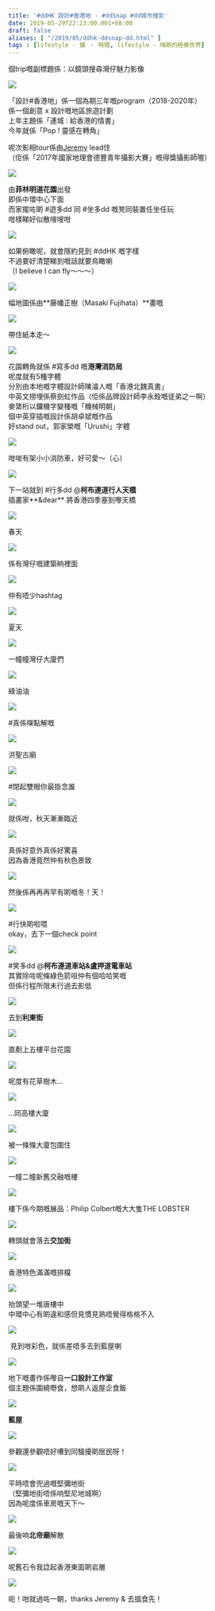 ```yaml
---
title: '#ddHK 設計#香港地 - #ddSnap #dd城市搜影'
date: 2019-05-29T22:23:00.001+08:00
draft: false
aliases: [ "/2019/05/ddhk-ddsnap-dd.html" ]
tags : [lifestyle - 攝 ‧ 時間, lifestyle - 嗨啲的極樂世界]
---
```


個trip嘅副標題係：以鏡頭搜尋灣仔魅力影像

![](https://1.bp.blogspot.com/-eEbToDkDMaA/XO5oMUIc5NI/AAAAAAAAJxk/FRdNOMaXs_cuUCJNHV_X0Wp0SBtqJIzKgCLcBGAs/s640/L1300127.jpg)

「設計#香港地」係一個為期三年嘅program（2018-2020年）  
係一個創意 x 設計嘅地區旅遊計劃  
上年主題係「連城 : 給香港的情書」  
今年就係「Pop ! 靈感在轉角」  
  
呢次影相tour係由[Jeremy](https://www.rambler15.com/) lead住  
（佢係「2017年國家地理會德豐青年攝影大賽」嘅得獎攝影師喔）  

![](https://1.bp.blogspot.com/-5hBvywIQn-g/XO5oxuKgj-I/AAAAAAAAJxs/N5BdbWoCQ6sRx5O1N_Q5VyT3MMItGi1uACLcBGAs/s640/L1300125.jpg)

由**菲林明道花園**出發  
即係中環中心下面  
而家擺咗啲 #遊多dd 同 #坐多dd 嘅凳同裝置任坐任玩  
咁樣睇好似散嗖嗖咁  

![](https://1.bp.blogspot.com/-sMpy4Kj-pQg/XO5pfwTeNgI/AAAAAAAAJx0/4WQygeeZAVwfoqgVmrXFFjbO3ELcysR1ACLcBGAs/s640/L1300138.jpg)

如果俯瞰呢，就會隱約見到 #ddHK 嘅字樣  
不過要好清楚睇到嘅話就要鳥瞰喇  
（I believe I can fly～～～）  

![](https://1.bp.blogspot.com/-TrYq9tYSQH0/XO5_XTTY4YI/AAAAAAAAJyY/zHCr8V0pu50_C5L_44dCRr5N6DqfIDbEwCLcBGAs/s640/L1300128.jpg)

幅地圖係由**藤幡正樹（Masaki Fujihata）**畫嘅   

![](https://1.bp.blogspot.com/-i_fY5MqWB7c/XO5_XVcTrBI/AAAAAAAAJyc/zAtGbhsmcJkuZLz6tpxn6QX2Trt7p_6MwCLcBGAs/s640/L1300129.jpg)

帶住紙本走～  

![](https://1.bp.blogspot.com/-P4figbYdhG0/XO5qKxX-gHI/AAAAAAAAJx8/MZj8KfsQjcEty2nvMNxeEjcvYYfqc4DJwCLcBGAs/s640/L1300135.jpg)

花園轉角就係 #寫多dd 嘅**港灣消防局**  
呢度就有5種字體  
分別由本地嘅字體設計師陳濬人嘅「香港北魏真書」  
中英文撈埋係蔡劍虹作品（佢係品牌設計師李永銓嘅徒弟之一啊）  
麥綮桁以鑼機字變種嘅「機械明朝」  
個中英穿插嘅設計係胡卓斌嘅作品  
好stand out，郭家榮嘅「Urushi」字體  

![](https://1.bp.blogspot.com/-rekmnV64RZg/XO5qLCoud4I/AAAAAAAAJyA/JtZG7dGwfQ0gvgalRqoMmoJulymS8GvoACLcBGAs/s640/L1300137.jpg)

咁啱有架小小消防車，好可愛～（心）  

![](https://1.bp.blogspot.com/-g7LI-Otz460/XO5-JNrjc_I/AAAAAAAAJyQ/KRhPa5UO1lw18of6sMv4DCaF36_KOFOwgCLcBGAs/s640/L1300168.jpg)

下一站就到 #行多dd @**柯布連道行人天橋**  
插畫家**&dear** 將香港四季塞到嚟天橋  

![](https://1.bp.blogspot.com/-uttLdLB32ec/XO6AE0poAtI/AAAAAAAAJyo/FXdwXkZTqIkbFjyHJcP--W-nd98j1dYZwCLcBGAs/s640/L1300166.jpg)

春天  

![](https://1.bp.blogspot.com/-_7wfopqSVmg/XO6AX6yFp3I/AAAAAAAAJyw/zeGAi2P0UAYgtJS8Vx8BBxENV7DlXVKsgCLcBGAs/s640/L1300164.jpg)

係有灣仔嘅建築晌裡面  

![](https://1.bp.blogspot.com/-XGkl91H4ESo/XO6A5b0ZU5I/AAAAAAAAJy4/81jm9SXlsvY9OafkBr7EBo7V0Tsl5bxfwCLcBGAs/s640/L1300167.jpg)

仲有唔少hashtag  

![](https://1.bp.blogspot.com/-EmGkGEh9y38/XO6BWWWz_8I/AAAAAAAAJzA/OFSRWJm373Ue6y4Z42X8TEBdWbQzGvuEACLcBGAs/s640/L1300237.jpg)

夏天  

![](https://1.bp.blogspot.com/-vnjrKnsOUEo/XO6CDfU20XI/AAAAAAAAJzQ/c4goUQrwKIw1f6BQok0k8l_Tz0qBWNn_QCLcBGAs/s640/L1300156.jpg)

一幢幢灣仔大廈們  

![](https://1.bp.blogspot.com/-LdSIiMUDDWs/XO6CDVgl2dI/AAAAAAAAJzU/i3NcX5LgdegL-OGSvSpHMmuCFnUDMBysgCLcBGAs/s640/L1300157.jpg)

綠油油  

![](https://1.bp.blogspot.com/-OWMNgKTzTKA/XO6CDUmiC5I/AAAAAAAAJzY/Dm5iWjS_kd8VyUjLxBshyI9UFdSQO9U5ACLcBGAs/s640/L1300160.jpg)

#真係㗎點解嘅  

![](https://1.bp.blogspot.com/-Qrbdg05tfYA/XO6CEfGKPuI/AAAAAAAAJzc/R2UkDRd78XIkPHMyB1FcW8AWc_ktns2LQCLcBGAs/s640/L1300163.jpg)

洪聖古廟  

![](https://1.bp.blogspot.com/-mIY7P2V8F8E/XO6C0MC-o8I/AAAAAAAAJzs/OzAYxcNwcVAH4Cia0wiMWkjsaKFg-JMMgCLcBGAs/s640/L1300154.jpg)

#閉起雙眼你最掛念誰  

![](https://1.bp.blogspot.com/-iX1KV0JxUHU/XO6C_fLdeLI/AAAAAAAAJzw/EFsAUTS8-NcG8zE1hG_iLWLOJ6JdEHUkgCLcBGAs/s640/L1300153.jpg)

就係咁，秋天漸漸臨近  

![](https://1.bp.blogspot.com/-1rDbfAN0gUw/XO6DgrxMgdI/AAAAAAAAJz8/1CyJ0MGGG44SH5d377Jchbb990Uy8F5AQCLcBGAs/s640/L1300148.jpg)

真係好意外真係好驚喜  
因為香港竟然仲有秋色景致  

![](https://1.bp.blogspot.com/-ExinRnLfUUo/XO6D7I6Jg6I/AAAAAAAAJ0E/tgJjXhBDFUAcGgj2WUVj-Y9mOl0adhwSACLcBGAs/s640/L1300142.jpg)

然後係再再再罕有啲嘅冬！天！  

![](https://1.bp.blogspot.com/-WCK4EMwYQVo/XO6EChNRgMI/AAAAAAAAJ0I/yn7twTVlJposgrcfB8P8jBKsqk9q07tegCLcBGAs/s640/L1300139.jpg)

#行快啲啦喂  
okay，去下一個check point  

![](https://1.bp.blogspot.com/-i2_WSNdX7JA/XO6H-cM6v_I/AAAAAAAAJ0g/fVYxa3gerAQR6LO6TEzwdS0psrj8U8TvgCLcBGAs/s640/L1300170.jpg)

#笑多dd @**柯布連道車站&盧押道電車站**  
其實除咗呢條綠色箭咀仲有個哈哈笑嘅  
但係行程所限未行過去影低  

![](https://1.bp.blogspot.com/-YD2uu2KZtog/XO6JEgV4T-I/AAAAAAAAJ0s/Qz-apngQZgsKUmxQUizDzA6whlZMVdehACLcBGAs/s640/L1300172.jpg)

去到**利東街**  

![](https://1.bp.blogspot.com/-FmPm0PVai9g/XO6JevHhRVI/AAAAAAAAJ00/L49Te2hAc88fnUuscapHM89YpLM5GXL-QCLcBGAs/s640/L1300175.jpg)

直剷上五樓平台花園  

![](https://1.bp.blogspot.com/-Bq8PAbUlpF0/XO6KhkuyUEI/AAAAAAAAJ1I/3rMIJCqLwC0XoX8azTciLemSyFSFzdRhACLcBGAs/s640/L1300186.jpg)

呢度有花草樹木...  

![](https://1.bp.blogspot.com/-T7KCegXgUmE/XO6JtpgkFDI/AAAAAAAAJ04/7dhGVDq9YvM_ZPH2eSVGoT5-HxMY6gJfwCLcBGAs/s640/L1300180.jpg)

...同高樓大廈  

![](https://1.bp.blogspot.com/-vPEpaOcT49E/XO6NIuyXaxI/AAAAAAAAJ1c/sE8Qmgzb-ig7PPVUpUEPwWZDU4VIgOOwACLcBGAs/s640/L1300193.jpg)

被一條條大廈包圍住  

![](https://1.bp.blogspot.com/-GVGsAOuVDl0/XO6KUPu6eQI/AAAAAAAAJ1E/zmwnrdD-C2cJKv1qRa1Kd6DISivZiQmqgCLcBGAs/s640/L1300182.jpg)

一幢二幢新舊交融嘅樓  

![](https://1.bp.blogspot.com/-CUEwmlgWtbc/XO6LXG_dWkI/AAAAAAAAJ1U/dpt7G4UnqKovYsqSFbT8Y1JJjW42XAofQCLcBGAs/s640/L1300187.jpg)

樓下係今期嘅展品：Philip Colbert嘅大大隻THE LOBSTER  

![](https://1.bp.blogspot.com/-puQ91vcoWu8/XO6OaV1ypjI/AAAAAAAAJ1k/YiQ5p9jTWoUnlPA8WFgHW6RLfTo5XQYfgCLcBGAs/s640/L1300191.jpg)

轉頭就會落去**交加街**  

![](https://1.bp.blogspot.com/-eCdN3wkNr_U/XO6PaaAs0kI/AAAAAAAAJ10/STe0bVwUDdcbq05zF9yfkZe7JHN338M8wCLcBGAs/s640/L1300203.jpg)

香港特色滿滿嘅排檔  

![](https://1.bp.blogspot.com/-T1jnW2aaLjo/XO6PaU8E1aI/AAAAAAAAJ1w/Yzhul4QxpVoLsQOG-NVcf_gBayYHKgnAgCLcBGAs/s640/L1300212.jpg)

抬頭望一堆唐樓中  
中環中心有啲違和感但見慣見熟唔覺得格格不入  

![](https://1.bp.blogspot.com/-F1mZVGTSLmY/XO6Paak-s3I/AAAAAAAAJ1s/g3Y_XamvDzclsM4MysO72edm0on-_D5BgCLcBGAs/s640/L1300218.jpg)

 見到咁彩色，就係差唔多去到藍屋喇  

![](https://1.bp.blogspot.com/-78gOvSJ5LoU/XO6PbIq1L9I/AAAAAAAAJ14/b4zhzYEFNS48xaXj2slsEk3UX2wcVKWhgCLcBGAs/s640/L1300219.jpg)

地下嘅畫作係嚟自**一口設計工作室**  
個主題係圍繞嘢食，想啲人返屋企食飯  

![](https://1.bp.blogspot.com/-mIH0tusss6U/XO6Pbsfx0NI/AAAAAAAAJ18/nhILvA7AFDA6pQSsZmwQ8VdmNiM1dbXqgCLcBGAs/s640/L1300220.jpg)

**藍屋**  

![](https://1.bp.blogspot.com/-HlVCn5xSaEI/XO6PbgzU1nI/AAAAAAAAJ2A/zd-_phAMVZw69n4aI0Y6Oi50g1Hr87K-ACLcBGAs/s640/L1300223.jpg)

參觀還參觀唔好嘈到同騷擾啲居民呀！  

![](https://1.bp.blogspot.com/-rh2S_8A3ABY/XO6PcPOT76I/AAAAAAAAJ2E/EVUWCjXbZGIjdqH6M4WL2nAY24gCnPTRwCLcBGAs/s640/L1300233.jpg)

平時唔會兜過嘅堅彌地街  
（堅彌地街唔係响堅尼地城啊）  
因為呢度係車房嘅天下～  

![](https://1.bp.blogspot.com/-tj36n6FPKd8/XO6PctVNFfI/AAAAAAAAJ2I/0dKOrKbYPJ48LyxsHidNodhlQw1oVC_TACLcBGAs/s640/L1300234.jpg)

最後响**北帝廟**解散  

![](https://1.bp.blogspot.com/-j1w-V1oa7nQ/XO6Pc7aB3DI/AAAAAAAAJ2M/nraVuMyzctwIeIgXj2UoHzOBoqx_xfrEwCLcBGAs/s640/L1300235.jpg)

呢舊石令我諗起香港東面啲岩層  

![](https://1.bp.blogspot.com/-KzgW3wimHAE/XO6Pc8-04FI/AAAAAAAAJ2Q/PF18v1yPd8kvUvONYjjXyjaRVEkH_ZZAQCLcBGAs/s640/L1300236.jpg)

呃！咁就過咗一朝，thanks Jeremy & 去搵食先！